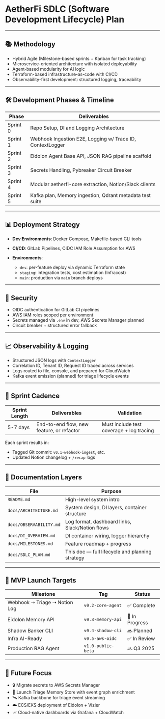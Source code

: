 # AetherFi SDLC (Software Development Lifecycle) Plan

---

## 📚 Methodology

* Hybrid Agile (Milestone-based sprints + Kanban for task tracking)
* Microservice-oriented architecture with isolated deployability
* Agent-based modularity for AI logic
* Terraform-based infrastructure-as-code with CI/CD
* Observability-first development: structured logging, traceability

---

## 🛠️ Development Phases & Timeline

| Phase    | Deliverables                                              |
| -------- | --------------------------------------------------------- |
| Sprint 0 | Repo Setup, DI and Logging Architecture                   |
| Sprint 1 | Webhook Ingestion E2E, Logging w/ Trace ID, ContextLogger |
| Sprint 2 | Eidolon Agent Base API, JSON RAG pipeline scaffold        |
| Sprint 3 | Secrets Handling, Pybreaker Circuit Breaker               |
| Sprint 4 | Modular aetherfi-core extraction, Notion/Slack clients    |
| Sprint 5 | Kafka plan, Memory ingestion, Qdrant metadata test suite  |

---

## 📊 Deployment Strategy

* **Dev Environments**: Docker Compose, Makefile-based CLI tools
* **CI/CD**: GitLab Pipelines, OIDC IAM Role Assumption for AWS
* **Environments**:

  * `dev`: per-feature deploy via dynamic Terraform state
  * `staging`: integration tests, cost estimation (Infracost)
  * `main`: production via `main` branch deploys

---

## 🔐 Security

* OIDC authentication for GitLab CI pipelines
* AWS IAM roles scoped per environment
* Secrets managed via `.env` in dev, AWS Secrets Manager planned
* Circuit breaker + structured error fallback

---

## 📈 Observability & Logging

* Structured JSON logs with `ContextLogger`
* Correlation ID, Tenant ID, Request ID traced across services
* Logs routed to file, console, and prepared for CloudWatch
* Kafka event emission (planned) for triage lifecycle events

---

## 📅 Sprint Cadence

| Sprint Length | Deliverables                              | Validation                               |
| ------------- | ----------------------------------------- | ---------------------------------------- |
| 5-7 days      | End-to-end flow, new feature, or refactor | Must include test coverage + log tracing |

Each sprint results in:

* Tagged Git commit: `v0.1-webhook-ingest`, etc.
* Updated Notion changelog + `/recap` logs

---

## 📃 Documentation Layers

| File                    | Purpose                                         |
| ----------------------- | ----------------------------------------------- |
| `README.md`             | High-level system intro                         |
| `docs/ARCHITECTURE.md`  | System design, DI layers, container structure   |
| `docs/OBSERVABILITY.md` | Log format, dashboard links, Slack/Notion flows |
| `docs/DI_OVERVIEW.md`   | DI container wiring, logger hierarchy           |
| `docs/MILESTONES.md`    | Feature roadmap + progress                      |
| `docs/SDLC_PLAN.md`     | This doc — full lifecycle and planning strategy |


---

## 🌟 MVP Launch Targets

| Milestone                     | Tag                | Status         |
| ----------------------------- | ------------------ | -------------- |
| Webhook ➝ Triage ➝ Notion Log | `v0.2-core-agent`  | ✅ Complete     |
| Eidolon Memory API            | `v0.3-memory-api`  | 🚧 In Progress |
| Shadow Banker CLI             | `v0.4-shadow-cli`  | 🔜 Planned     |
| Infra AI-Ready                | `v0.5-aws-oidc`    | ✅ In Review    |
| Production RAG Agent          | `v1.0-public-beta` | 🔜 Q3 2025     |

---

## 🤍 Future Focus

* 🔒 Migrate secrets to AWS Secrets Manager
* 🧠 Launch Triage Memory Store with event graph enrichment
* 🛰️ Kafka backbone for triage event streaming
* ☁️ ECS/EKS deployment of Eidolon + Vizier
* 📈 Cloud-native dashboards via Grafana + CloudWatch

